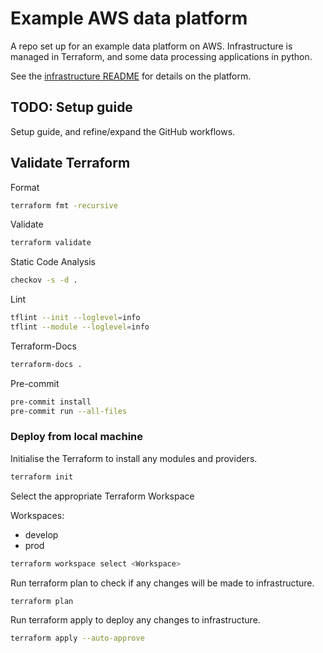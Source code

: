 # Example AWS data platform

A repo set up for an example data platform on AWS. Infrastructure is managed in Terraform, and some data processing
applications in python.

See the [infrastructure README](README-infrastructure.md) for details on the platform.

## TODO: Setup guide

Setup guide, and refine/expand the GitHub workflows.

## Validate Terraform

Format
```bash
terraform fmt -recursive
```

Validate
```bash
terraform validate
```

Static Code Analysis
```bash
checkov -s -d .
```

Lint
```bash
tflint --init --loglevel=info
tflint --module --loglevel=info
```

Terraform-Docs
```bash
terraform-docs .
```

Pre-commit
```bash
pre-commit install
pre-commit run --all-files
```

### Deploy from local machine

Initialise the Terraform to install any modules and providers.

```bash
terraform init
```

Select the appropriate Terraform Workspace

Workspaces:
* develop
* prod

```bash
terraform workspace select <Workspace>
```

Run terraform plan to check if any changes will be made to infrastructure.

```bash
terraform plan
```

Run terraform apply to deploy any changes to infrastructure.

```bash
terraform apply --auto-approve
```
